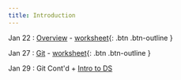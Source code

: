 ```yaml
---
title: Introduction
---
```


Jan 22 
: [Overview](https://github.com/gallettilance/CS506-Spring2025/raw/main/lecture_00/00_CS_506_Overview.pdf) - [worksheet](https://github.com/gallettilance/CS506-Spring2025/blob/main/lecture_00/prerequisite_exam.pdf){: .btn .btn-outline }

Jan 27 
: [Git](https://github.com/gallettilance/CS506-Spring2025/raw/main/lecture_01/01_Git.pdf) - [worksheet](https://github.com/gallettilance/CS506-Spring2025/blob/main/lecture_01/worksheet_01.ipynb){: .btn .btn-outline }

Jan 29
: Git Cont'd + [Intro to DS]()

